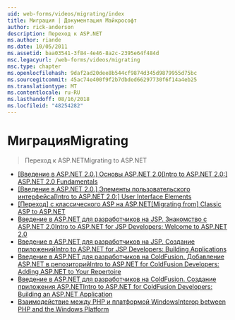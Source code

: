 ```yaml
---
uid: web-forms/videos/migrating/index
title: Миграция | Документация Майкрософт
author: rick-anderson
description: Переход к ASP.NET
ms.author: riande
ms.date: 10/05/2011
ms.assetid: baa03541-3f84-4e46-8a2c-2395e64f484d
msc.legacyurl: /web-forms/videos/migrating
msc.type: chapter
ms.openlocfilehash: 9daf2ad20dee8b544cf9874d345d9879955d75bc
ms.sourcegitcommit: 45ac74e400f9f2b7dbded66297730f6f14a4eb25
ms.translationtype: MT
ms.contentlocale: ru-RU
ms.lasthandoff: 08/16/2018
ms.locfileid: "48254282"
---
```

<a name="migrating"></a><span data-ttu-id="19bef-103">Миграция</span><span class="sxs-lookup"><span data-stu-id="19bef-103">Migrating</span></span>
====================
> <span data-ttu-id="19bef-104">Переход к ASP.NET</span><span class="sxs-lookup"><span data-stu-id="19bef-104">Migrating to ASP.NET</span></span>


- <span data-ttu-id="19bef-105">[[Введение в ASP.NET 2.0.] Основы ASP.NET 2.0](intro-to-aspnet-20-aspnet-20-fundamentals.md)</span><span class="sxs-lookup"><span data-stu-id="19bef-105">[[Intro to ASP.NET 2.0:] ASP.NET 2.0 Fundamentals](intro-to-aspnet-20-aspnet-20-fundamentals.md)</span></span>
- <span data-ttu-id="19bef-106">[[Введение в ASP.NET 2.0.] Элементы пользовательского интерфейса](intro-to-aspnet-20-user-interface-elements.md)</span><span class="sxs-lookup"><span data-stu-id="19bef-106">[[Intro to ASP.NET 2.0:] User Interface Elements](intro-to-aspnet-20-user-interface-elements.md)</span></span>
- <span data-ttu-id="19bef-107">[[Переход] с классического ASP на ASP.NET](migrating-from-classic-asp-to-aspnet.md)</span><span class="sxs-lookup"><span data-stu-id="19bef-107">[[Migrating from] Classic ASP to ASP.NET](migrating-from-classic-asp-to-aspnet.md)</span></span>
- [<span data-ttu-id="19bef-108">Введение в ASP.NET для разработчиков на JSP. Знакомство с ASP.NET 2.0</span><span class="sxs-lookup"><span data-stu-id="19bef-108">Intro to ASP.NET for JSP Developers: Welcome to ASP.NET 2.0</span></span>](intro-to-aspnet-for-jsp-developers-welcome-to-aspnet-20.md)
- [<span data-ttu-id="19bef-109">Введение в ASP.NET для разработчиков на JSP. Создание приложений</span><span class="sxs-lookup"><span data-stu-id="19bef-109">Intro to ASP.NET for JSP Developers: Building Applications</span></span>](intro-to-aspnet-for-jsp-developers-building-applications.md)
- [<span data-ttu-id="19bef-110">Введение в ASP.NET для разработчиков на ColdFusion. Добавление ASP.NET в репозиторий</span><span class="sxs-lookup"><span data-stu-id="19bef-110">Intro to ASP.NET for ColdFusion Developers: Adding ASP.NET to Your Repertoire</span></span>](intro-to-aspnet-for-coldfusion-developers-adding-aspnet-to-your-repertoire.md)
- [<span data-ttu-id="19bef-111">Введение в ASP.NET для разработчиков на ColdFusion. Создание приложения ASP.NET</span><span class="sxs-lookup"><span data-stu-id="19bef-111">Intro to ASP.NET for ColdFusion Developers: Building an ASP.NET Application</span></span>](introduction-to-aspnet-for-coldfusion-developers-building-an-aspnet-application.md)
- [<span data-ttu-id="19bef-112">Взаимодействие между PHP и платформой Windows</span><span class="sxs-lookup"><span data-stu-id="19bef-112">Interop between PHP and the Windows Platform</span></span>](interop-between-php-and-the-windows-platform.md)
